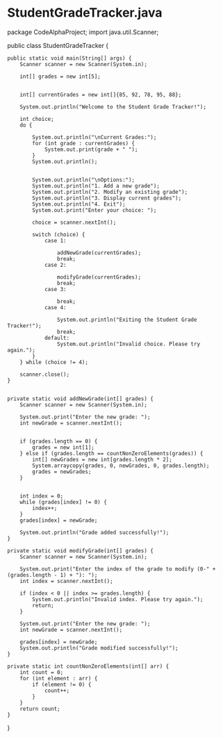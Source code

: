 # StudentGradeTracker.java
package CodeAlphaProject;
import java.util.Scanner;

public class StudentGradeTracker {

    public static void main(String[] args) {
        Scanner scanner = new Scanner(System.in);

        int[] grades = new int[5];


        int[] currentGrades = new int[]{85, 92, 78, 95, 88};

        System.out.println("Welcome to the Student Grade Tracker!");

        int choice;
        do {

            System.out.println("\nCurrent Grades:");
            for (int grade : currentGrades) {
                System.out.print(grade + " ");
            }
            System.out.println();


            System.out.println("\nOptions:");
            System.out.println("1. Add a new grade");
            System.out.println("2. Modify an existing grade");
            System.out.println("3. Display current grades");
            System.out.println("4. Exit");
            System.out.print("Enter your choice: ");

            choice = scanner.nextInt();

            switch (choice) {
                case 1:

                    addNewGrade(currentGrades);
                    break;
                case 2:

                    modifyGrade(currentGrades);
                    break;
                case 3:

                    break;
                case 4:

                    System.out.println("Exiting the Student Grade Tracker!");
                    break;
                default:
                    System.out.println("Invalid choice. Please try again.");
            }
        } while (choice != 4);

        scanner.close();
    }


    private static void addNewGrade(int[] grades) {
        Scanner scanner = new Scanner(System.in);

        System.out.print("Enter the new grade: ");
        int newGrade = scanner.nextInt();


        if (grades.length == 0) {
            grades = new int[1];
        } else if (grades.length == countNonZeroElements(grades)) {
            int[] newGrades = new int[grades.length * 2]; 
            System.arraycopy(grades, 0, newGrades, 0, grades.length);
            grades = newGrades;
        }


        int index = 0;
        while (grades[index] != 0) {
            index++;
        }
        grades[index] = newGrade;

        System.out.println("Grade added successfully!");
    }

    private static void modifyGrade(int[] grades) {
        Scanner scanner = new Scanner(System.in);

        System.out.print("Enter the index of the grade to modify (0-" + (grades.length - 1) + "): ");
        int index = scanner.nextInt();

        if (index < 0 || index >= grades.length) {
            System.out.println("Invalid index. Please try again.");
            return;
        }

        System.out.print("Enter the new grade: ");
        int newGrade = scanner.nextInt();

        grades[index] = newGrade;
        System.out.println("Grade modified successfully!");
    }

    private static int countNonZeroElements(int[] arr) {
        int count = 0;
        for (int element : arr) {
            if (element != 0) {
                count++;
            }
        }
        return count;
    }
}

